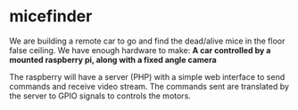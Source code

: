 # micefinder

We are building a remote car to go and find the dead/alive mice in the floor false ceiling.
We have enough hardware to make: **A car controlled by a mounted raspberry pi, along with a fixed angle camera**

The raspberry will have a server (PHP) with a simple web interface to send commands and receive video stream. The commands sent are translated by the server to GPIO signals to controls the motors.
